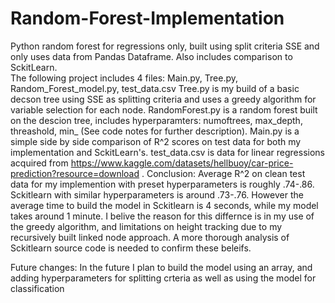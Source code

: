# Random-Forest-Implementation
Python random forest for regressions only, built using split criteria SSE and only uses data from Pandas Dataframe. Also includes comparison to SckitLearn.  
The following project includes 4 files: Main.py, Tree.py, Random_Forest_model.py, test_data.csv
Tree.py is my build of a basic decson tree using SSE as splitting criteria and uses a greedy algorithm for variable selection for each node.
RandomForest.py is a random forest built on the descion tree, includes hyperparamters: numoftrees, max_depth, threashold, min_ (See code notes for further description).
Main.py is a simple side by side comparison of R^2 scores on test data for both my implementation and SckitLearn's.
test_data.csv is data for linear regressions acquired from https://www.kaggle.com/datasets/hellbuoy/car-price-prediction?resource=download . 
Conclusion: Average R^2 on clean test data for my implemention with preset hyperparameters is roughly .74-.86. Sckitlearn with similar hyperparameters is around .73-.76. However the average time to build the model in Sckitlearn is 4 seconds, while my model takes around 1 minute. I belive the reason for this differnce is in my use of the greedy algorithm, and limitations on height tracking due to my recursively built linked node approach. A more thorough analysis of Sckitlearn source code is needed to confirm these beleifs. 

Future changes: In the future I plan to build the model using an array, and adding hyperparameters for splitting crteria as well as using the model for classification
